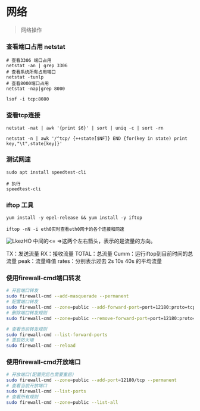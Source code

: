 # 网络
> 网络操作
### 查看端口占用 netstat
```shell script
# 查看3306 端口占用
netstat -an | grep 3306
# 查看系统所有占用端口
netstat -tunlp
# 查看8000端口占用
netstat -nap|grep 8000

lsof -i tcp:8080 
```


### 查看tcp连接
```shell script
netstat -nat | awk '{print $6}' | sort | uniq -c | sort -rn

netstat -n | awk '/^tcp/ {++state[$NF]} END {for(key in state) print key,"\t",state[key]}'
```

### 测试网速
```shell script
sudo apt install speedtest-cli

# 执行
speedtest-cli
```

### iftop 工具
```
yum install -y epel-release && yum install -y iftop

iftop -nN -i eth0实时查看eth0网卡的各个连接和网速

```

![LkezHO](https://chevereto.zhuangzexin.top/images/2021/11/01/LkezHO.png)
中间的<= =>这两个左右箭头，表示的是流量的方向。

TX：发送流量
RX：接收流量
TOTAL：总流量
Cumm：运行iftop到目前时间的总流量
peak：流量峰值
rates：分别表示过去 2s 10s 40s 的平均流量


### 使用firewall-cmd端口转发

```bash
# 开启端口转发
sudo firewall-cmd --add-masquerade --permanent
# 配置端口转发
sudo firewall-cmd --zone=public --add-forward-port=port=12180:proto=tcp:toaddr=20.10.32.7:toport=12180 --permanent
# 删除端口转发规则
sudo firewall-cmd --zone=public --remove-forward-port=port=12180:proto=tcp:toaddr=20.10.32.7:toport=12180 --permanent

# 查看当前转发规则
sudo firewall-cmd --list-forward-ports
# 重启防火墙
sudo firewall-cmd --reload
```

### 使用firewall-cmd开放端口

```bash
# 开放端口(配置完后也需要重启)
sudo firewall-cmd --zone=public --add-port=12180/tcp --permanent
# 查看当前开放端口
sudo firewall-cmd --list-ports
# 查看所有规则
sudo firewall-cmd --zone=public --list-all
```
